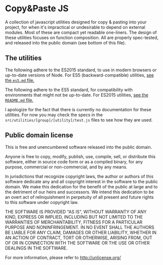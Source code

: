 
Copy&Paste JS
=============

A collection of javascript utilities designed for copy & pasting into your project, for when it's impractical or undesirable to depend on external modules. Most of these are compact yet readable one-liners. The design of these utilities focuses on function composition. All are properly spec-tested, and released into the public domain (see bottom of this file).


## The utilities

<!-- CONDITION: esVersion === 6 -->
The following adhere to the ES2015 standard, to use in modern browsers or up-to-date versions of Node. For ES5 (backward-compatible) utilities, [see the `es5.md` file.](es5.md)
<!-- END CONDITION -->
<!-- CONDITION: esVersion === 5 -->
The following adhere to the ES5 standard, for compatibility with environments that might not be up-to-date. For ES2015 utilities, [see the `README.md` file.](README.md)
<!-- END CONDITION -->

I apologize for the fact that there is currently no documentation for these utilities. For now you may check the specs in the `src/utilities/[group]/[utility]/test.js` files to see how they are used.


<!-- UTILITIES HERE -->


## Public domain license

This is free and unencumbered software released into the public domain.

Anyone is free to copy, modify, publish, use, compile, sell, or
distribute this software, either in source code form or as a compiled
binary, for any purpose, commercial or non-commercial, and by any
means.

In jurisdictions that recognize copyright laws, the author or authors
of this software dedicate any and all copyright interest in the
software to the public domain. We make this dedication for the benefit
of the public at large and to the detriment of our heirs and
successors. We intend this dedication to be an overt act of
relinquishment in perpetuity of all present and future rights to this
software under copyright law.

THE SOFTWARE IS PROVIDED "AS IS", WITHOUT WARRANTY OF ANY KIND,
EXPRESS OR IMPLIED, INCLUDING BUT NOT LIMITED TO THE WARRANTIES OF
MERCHANTABILITY, FITNESS FOR A PARTICULAR PURPOSE AND NONINFRINGEMENT.
IN NO EVENT SHALL THE AUTHORS BE LIABLE FOR ANY CLAIM, DAMAGES OR
OTHER LIABILITY, WHETHER IN AN ACTION OF CONTRACT, TORT OR OTHERWISE,
ARISING FROM, OUT OF OR IN CONNECTION WITH THE SOFTWARE OR THE USE OR
OTHER DEALINGS IN THE SOFTWARE.

For more information, please refer to <http://unlicense.org/>
